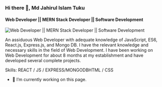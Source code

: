 ### Hi there 👋, Md Jahirul Islam Tuku
#### Web Developer || MERN Stack Developer || Software Development
![Web Developer || MERN Stack Developer || Software Development](https://media-exp1.licdn.com/dms/image/D5616AQH9oIzVnFT28g/profile-displaybackgroundimage-shrink_350_1400/0/1669729869100?e=1675900800&v=beta&t=AewsxH3JcXIhOSrOvX0lqav3turITUcOwEELOiRTo0Q)

An assiduous Web Developer with adequate knowledge of JavaScript, ES6, React.js, Express.js, and Mongo DB. I have the relevant knowledge and necessary skills in the field of Web Development. I have been working on Web Development for about 8 months at my establishment and have developed several complete projects.

Skills: REACT / JS / EXPRESS/MONGODBHTML / CSS

- 🔭 I’m currently working on this page.
